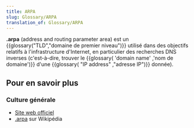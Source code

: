```yaml
---
title: ARPA
slug: Glossary/ARPA
translation_of: Glossary/ARPA
---
```


**.arpa** (address and routing parameter area) est un {{glossary("TLD","domaine de premier niveau")}} utilisé dans des objectifs relatifs à l'infrastructure d'Internet, en particulier des recherches DNS inverses (c'est-à-dire, trouver le {{glossary( 'domain name' ,'nom de domaine')}} d'une {{glossary( "IP address" ,"adresse IP")}} donnée).

## Pour en savoir plus

### Culture générale

- [Site web officiel](http://www.iana.org/domains/arpa)
- [.arpa](https://fr.wikipedia.org/wiki/.arpa) sur Wikipédia
